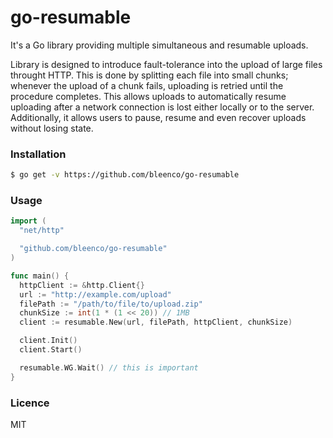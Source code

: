 # go-resumable

It's a Go library providing multiple simultaneous and resumable uploads.

Library is designed to introduce fault-tolerance into the upload of large files throught HTTP.
This is done by splitting each file into small chunks; whenever the upload of a chunk fails, uploading is retried until the procedure completes.
This allows uploads to automatically resume uploading after a network connection is lost either locally or to the server.
Additionally, it allows users to pause, resume and even recover uploads without losing state.

### Installation

```sh
$ go get -v https://github.com/bleenco/go-resumable
```

### Usage

```go
import (
  "net/http"

  "github.com/bleenco/go-resumable"
)

func main() {
  httpClient := &http.Client{}
  url := "http://example.com/upload"
  filePath := "/path/to/file/to/upload.zip"
  chunkSize := int(1 * (1 << 20)) // 1MB
  client := resumable.New(url, filePath, httpClient, chunkSize)

  client.Init()
  client.Start()

  resumable.WG.Wait() // this is important
}
```

### Licence

MIT
